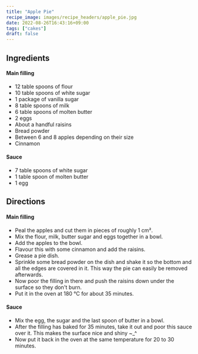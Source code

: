```yaml
---
title: "Apple Pie"
recipe_image: images/recipe_headers/apple_pie.jpg
date: 2022-08-26T16:43:16+09:00
tags: ["cakes"]
draft: false
---
```


## Ingredients

#### Main filling

* 12 table spoons of flour
* 10 table spoons of white sugar
* 1 package of vanilla sugar
* 8 table spoons of milk
* 6 table spoons of molten butter
* 2 eggs
* About a handful raisins
* Bread powder
* Between 6 and 8 apples depending on their size
* Cinnamon

#### Sauce

* 7 table spoons of white sugar
* 1 table spoon of molten butter
* 1 egg

## Directions

#### Main filling

* Peal the apples and cut them in pieces of roughly 1 cm².
* Mix the flour, milk, butter sugar and eggs together in a bowl.
* Add the apples to the bowl.
* Flavour this with some cinnamon and add the raisins.
* Grease a pie dish.
* Sprinkle some bread powder on the dish and shake it so the bottom and all the edges are covered in it. This way the pie can easily be removed afterwards.
* Now poor the filling in there and push the raisins down under the surface so they don't burn.
* Put it in the oven at 180 °C for about 35 minutes.

#### Sauce

* Mix the egg, the sugar and the last spoon of butter in a bowl.
* After the filling has baked for 35 minutes, take it out and poor this sauce over it. This makes the surface nice and shiny ~_^
* Now put it back in the oven at the same temperature for 20 to 30 minutes.
